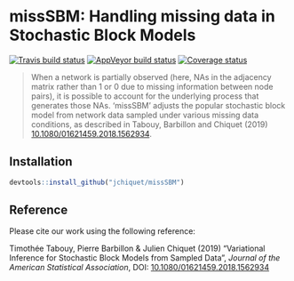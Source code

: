 
# missSBM: Handling missing data in Stochastic Block Models

[![Travis build
status](https://travis-ci.org/jchiquet/missSBM.svg?branch=master)](https://travis-ci.org/jchiquet/missSBM)
[![AppVeyor build
status](https://ci.appveyor.com/api/projects/status/github/jchiquet/missSBM?branch=master&svg=true)](https://ci.appveyor.com/project/jchiquet/missSBM)
[![Coverage
status](https://codecov.io/gh/jchiquet/missSBM/branch/master/graph/badge.svg)](https://codecov.io/github/jchiquet/missSBM?branch=master)

> When a network is partially observed (here, NAs in the adjacency
> matrix rather than 1 or 0 due to missing information between node
> pairs), it is possible to account for the underlying process that
> generates those NAs. ‘missSBM’ adjusts the popular stochastic block
> model from network data sampled under various missing data conditions,
> as described in Tabouy, Barbillon and Chiquet (2019)
> [10.1080/01621459.2018.1562934](https://doi.org/10.1080/01621459.2018.1562934).

## Installation

``` r
devtools::install_github("jchiquet/missSBM")
```

## Reference

Please cite our work using the following reference:

Timothée Tabouy, Pierre Barbillon & Julien Chiquet (2019) “Variational
Inference for Stochastic Block Models from Sampled Data”, *Journal of
the American Statistical Association*, DOI:
[10.1080/01621459.2018.1562934](https://doi.org/10.1080/01621459.2018.1562934)
